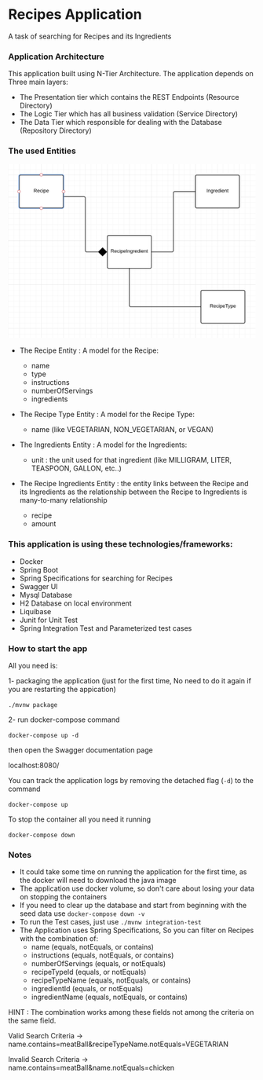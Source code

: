 # Recipes Application

A task of searching for Recipes and its Ingredients

### Application Architecture

This application built using N-Tier Architecture.
The application depends on Three main layers:

- The Presentation tier which contains the REST Endpoints  (Resource Directory)
- The Logic Tier which has all business validation (Service Directory)
- The Data Tier which responsible for dealing with the Database (Repository Directory)

### The used Entities
![](src/main/resources/UML.png)

- The Recipe Entity : A model for the Recipe:

    - name
    - type
    - instructions
    - numberOfServings
    - ingredients


- The Recipe Type Entity : A model for the Recipe Type:

    - name (like VEGETARIAN, NON_VEGETARIAN, or VEGAN)


- The Ingredients Entity : A model for the Ingredients:

    - unit : the unit used for that ingredient (like MILLIGRAM, LITER, TEASPOON, GALLON, etc..)


- The Recipe Ingredients Entity : the entity links between the Recipe and its Ingredients as the relationship between
  the Recipe to Ingredients is many-to-many relationship

    - recipe
    - amount

### This application is using these technologies/frameworks:

- Docker
- Spring Boot
- Spring Specifications for searching for Recipes
- Swagger UI
- Mysql Database
- H2 Database on local environment
- Liquibase
- Junit for Unit Test
- Spring Integration Test and Parameterized test cases

### How to start the app

All you need is:

1- packaging the application (just for the first time, No need to do it again if you are restarting the appication)

`./mvnw package`

2- run docker-compose command

`docker-compose up -d`

then open the Swagger documentation page

localhost:8080/

You can track the application logs by removing the detached flag (`-d`) to the command

`docker-compose up`

To stop the container all you need it running

`docker-compose down`

### Notes

- It could take some time on running the application for the first time, as the docker will need to download the java
  image
- The application use docker volume, so don't care about losing your data on stopping the containers
- If you need to clear up the database and start from beginning with the seed data use `docker-compose down -v`
- To run the Test cases, just use `./mvnw integration-test`
- The Application uses Spring Specifications, So you can filter on Recipes with the combination of:
    - name (equals, notEquals, or contains)
    - instructions (equals, notEquals, or contains)
    - numberOfServings (equals, or notEquals)
    - recipeTypeId (equals, or notEquals)
    - recipeTypeName (equals, notEquals, or contains)
    - ingredientId (equals, or notEquals)
    - ingredientName (equals, notEquals, or contains)

HINT : The combination works among these fields not among the criteria on the same field.

Valid Search Criteria -> name.contains=meatBall&recipeTypeName.notEquals=VEGETARIAN

Invalid Search Criteria -> name.contains=meatBall&name.notEquals=chicken
